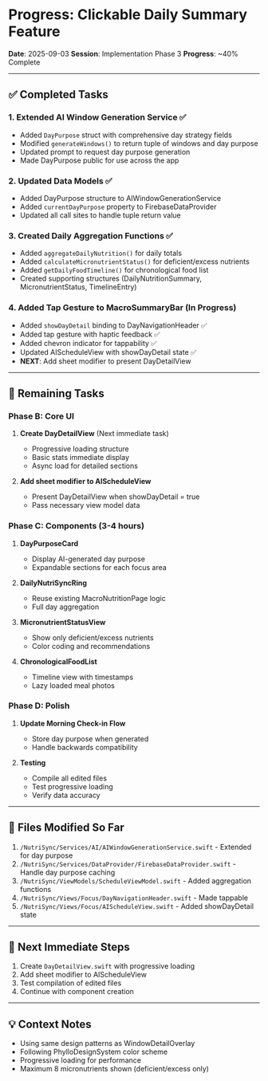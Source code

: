 # Progress: Clickable Daily Summary Feature

**Date**: 2025-09-03
**Session**: Implementation Phase 3
**Progress**: ~40% Complete

---

## ✅ Completed Tasks

### 1. Extended AI Window Generation Service ✅
- Added `DayPurpose` struct with comprehensive day strategy fields
- Modified `generateWindows()` to return tuple of windows and day purpose
- Updated prompt to request day purpose generation
- Made DayPurpose public for use across the app

### 2. Updated Data Models ✅
- Added DayPurpose structure to AIWindowGenerationService
- Added `currentDayPurpose` property to FirebaseDataProvider
- Updated all call sites to handle tuple return value

### 3. Created Daily Aggregation Functions ✅
- Added `aggregateDailyNutrition()` for daily totals
- Added `calculateMicronutrientStatus()` for deficient/excess nutrients
- Added `getDailyFoodTimeline()` for chronological food list
- Created supporting structures (DailyNutritionSummary, MicronutrientStatus, TimelineEntry)

### 4. Added Tap Gesture to MacroSummaryBar (In Progress)
- Added `showDayDetail` binding to DayNavigationHeader ✅
- Added tap gesture with haptic feedback ✅
- Added chevron indicator for tappability ✅
- Updated AIScheduleView with showDayDetail state ✅
- **NEXT**: Add sheet modifier to present DayDetailView

---

## 🚧 Remaining Tasks

### Phase B: Core UI
1. **Create DayDetailView** (Next immediate task)
   - Progressive loading structure
   - Basic stats immediate display
   - Async load for detailed sections

2. **Add sheet modifier to AIScheduleView**
   - Present DayDetailView when showDayDetail = true
   - Pass necessary view model data

### Phase C: Components (3-4 hours)
1. **DayPurposeCard**
   - Display AI-generated day purpose
   - Expandable sections for each focus area

2. **DailyNutriSyncRing**
   - Reuse existing MacroNutritionPage logic
   - Full day aggregation

3. **MicronutrientStatusView**
   - Show only deficient/excess nutrients
   - Color coding and recommendations

4. **ChronologicalFoodList**
   - Timeline view with timestamps
   - Lazy loaded meal photos

### Phase D: Polish
1. **Update Morning Check-in Flow**
   - Store day purpose when generated
   - Handle backwards compatibility

2. **Testing**
   - Compile all edited files
   - Test progressive loading
   - Verify data accuracy

---

## 📝 Files Modified So Far
1. `/NutriSync/Services/AI/AIWindowGenerationService.swift` - Extended for day purpose
2. `/NutriSync/Services/DataProvider/FirebaseDataProvider.swift` - Handle day purpose caching
3. `/NutriSync/ViewModels/ScheduleViewModel.swift` - Added aggregation functions
4. `/NutriSync/Views/Focus/DayNavigationHeader.swift` - Made tappable
5. `/NutriSync/Views/Focus/AIScheduleView.swift` - Added showDayDetail state

---

## 🔄 Next Immediate Steps
1. Create `DayDetailView.swift` with progressive loading
2. Add sheet modifier to AIScheduleView
3. Test compilation of edited files
4. Continue with component creation

---

## 💡 Context Notes
- Using same design patterns as WindowDetailOverlay
- Following PhylloDesignSystem color scheme
- Progressive loading for performance
- Maximum 8 micronutrients shown (deficient/excess only)